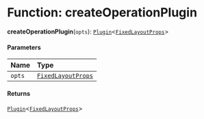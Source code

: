 # Function: createOperationPlugin

**createOperationPlugin**(`opts`): [`Plugin`](/en/auto-docs/fixed-layout-editor/variables/Plugin-1.md)<[`FixedLayoutProps`](/en/auto-docs/fixed-layout-editor/interfaces/FixedLayoutProps-1.md)>

#### Parameters

| Name | Type |
| :------ | :------ |
| `opts` | [`FixedLayoutProps`](/en/auto-docs/fixed-layout-editor/interfaces/FixedLayoutProps-1.md) |

#### Returns

[`Plugin`](/en/auto-docs/fixed-layout-editor/variables/Plugin-1.md)<[`FixedLayoutProps`](/en/auto-docs/fixed-layout-editor/interfaces/FixedLayoutProps-1.md)>
